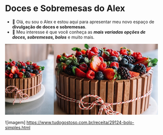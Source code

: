# Doces e Sobremesas do Alex

- 👋 Olá, eu sou o Alex e estou aqui para apresentar meu novo espaço de **divulgação de doces e sobremesas**.
- 👀 Meu interesse é que você conheça as ***mais variadas opções de doces, sobremesas, bolos*** e muito mais.

<img src="bolo1.jpg" alt="Texto alternativo" title="Avatar" />

![imagem] https://www.tudogostoso.com.br/receita/29124-bolo-simples.html
<!---
alexnovaes22/alexnovaes22 is a ✨ special ✨ repository because its `README.md` (this file) appears on your GitHub profile.
You can click the Preview link to take a look at your changes.
--->
